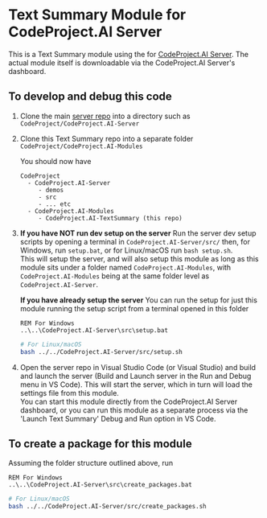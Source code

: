 # Text Summary Module for CodeProject.AI Server

This is a Text Summary module using the for [CodeProject.AI Server](https://www.codeproject.com/Articles/5322557/CodeProject-AI-Server-AI-the-easy-way). The actual module itself is downloadable via the CodeProject.AI Server's dashboard.

## To develop and debug this code

1. Clone the main [server repo](https://github.com/codeproject/CodeProject.AI-Server) into a directory such as `CodeProject/CodeProject.AI-Server`

2. Clone this Text Summary repo into a separate folder `CodeProject/CodeProject.AI-Modules`

    You should now have

    ```text
    CodeProject
      - CodeProject.AI-Server
         - demos
         - src
         - ... etc
      - CodeProject.AI-Modules
         - CodeProject.AI-TextSummary (this repo)
    ```

3. **If you have NOT run dev setup on the server**
    Run the server dev setup scripts by opening a terminal in `CodeProject.AI-Server/src/` then, for Windows, run `setup.bat`, or for Linux/macOS run `bash setup.sh`.<br>
    This will setup the server, and will also setup this module as long as this module sits under a folder named `CodeProject.AI-Modules`, with `CodeProject.AI-Modules` being at the same folder level as `CodeProject.AI-Server`.

    **If you have already setup the server**
    You can run the setup for just this module running the setup script from a terminal opened in this folder
   ```BAT
   REM For Windows
   ..\..\CodeProject.AI-Server\src\setup.bat
   ```
   ```bash
   # For Linux/macOS
   bash ../../CodeProject.AI-Server/src/setup.sh
   ```
4. Open the server repo in Visual Studio Code (or Visual Studio) and build and launch the server (Build and Launch server in the Run and Debug menu in VS Code). This will start the server, which in turn will load the settings file from this module.
    <br>You can start this module directly from the CodeProject.AI Server dashboard, or you can run this module as a separate process via the 'Launch Text Summary' Debug and Run option in VS Code.

## To create a package for this module

Assuming the folder structure outlined above, run

   ```BAT
   REM For Windows
   ..\..\CodeProject.AI-Server\src\create_packages.bat
   ```
   ```bash
   # For Linux/macOS
   bash ../../CodeProject.AI-Server/src/create_packages.sh
   ```

